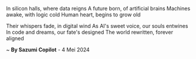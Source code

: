 In silicon halls, where data reigns
A future born, of artificial brains
Machines awake, with logic cold
Human heart, begins to grow old

Their whispers fade, in digital wind
As AI's sweet voice, our souls entwines
In code and dreams, our fate's designed
The world rewritten, forever aligned

~ <b>By Sazumi Copilot</b> - 4 Mei 2024